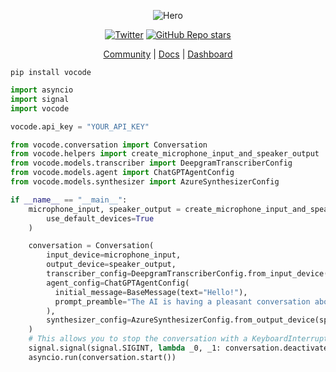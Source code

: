 <div align="center">

![Hero](https://user-images.githubusercontent.com/6234599/228337850-e32bb01d-3701-47ef-a433-3221c9e0e56e.png)

    
[![Twitter](https://img.shields.io/twitter/url/https/twitter.com/vocodehq.svg?style=social&label=Follow%20%40vocodehq)](https://twitter.com/vocodehq) [![GitHub Repo stars](https://img.shields.io/github/stars/vocodedev/vocode-python?style=social)](https://github.com/vocodedev/vocode-python)

[Community](https://discord.gg/NaU4mMgcnC) | [Docs](https://docs.vocode.dev) | [Dashboard](https://app.vocode.dev)
</div>

```
pip install vocode
```

```python
import asyncio
import signal
import vocode

vocode.api_key = "YOUR_API_KEY"

from vocode.conversation import Conversation
from vocode.helpers import create_microphone_input_and_speaker_output
from vocode.models.transcriber import DeepgramTranscriberConfig
from vocode.models.agent import ChatGPTAgentConfig
from vocode.models.synthesizer import AzureSynthesizerConfig

if __name__ == "__main__":
    microphone_input, speaker_output = create_microphone_input_and_speaker_output(
        use_default_devices=True
    )

    conversation = Conversation(
        input_device=microphone_input,
        output_device=speaker_output,
        transcriber_config=DeepgramTranscriberConfig.from_input_device(microphone_input),
        agent_config=ChatGPTAgentConfig(
          initial_message=BaseMessage(text="Hello!"),
          prompt_preamble="The AI is having a pleasant conversation about life."
        ),
        synthesizer_config=AzureSynthesizerConfig.from_output_device(speaker_output)
    )
    # This allows you to stop the conversation with a KeyboardInterrupt
    signal.signal(signal.SIGINT, lambda _0, _1: conversation.deactivate())
    asyncio.run(conversation.start())
```
